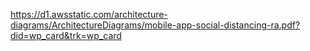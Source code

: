https://d1.awsstatic.com/architecture-diagrams/ArchitectureDiagrams/mobile-app-social-distancing-ra.pdf?did=wp_card&trk=wp_card